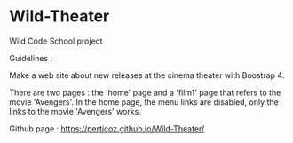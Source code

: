 # Wild-Theater

Wild Code School project

Guidelines :

Make a web site about new releases at the cinema theater with Boostrap 4.

There are two pages : the 'home' page and a 'film1' page that refers to the movie 'Avengers'. In the home page, the menu links are disabled, only the links to the movie 'Avengers' works.

Github page :  https://perticoz.github.io/Wild-Theater/
